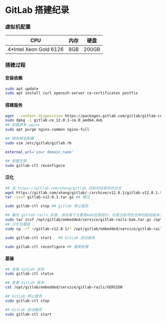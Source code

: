 # GitLab 搭建纪录

### 虚拟机配置

|          CPU           | 内存 | 硬盘  |
| :--------------------: | :--: | :---: |
| 4*Intel Xeon Gold 6126 | 8GB  | 200GB |

### 搭建过程

#### 安装依赖

```bash
sudo apt update
sudo apt install curl openssh-server ca-certificates postfix
```

#### 搭建服务

```bash
wget --content-disposition https://packages.gitlab.com/gitlab/gitlab-ce/packages/ubuntu/xenial/gitlab-ce_12.0.1-ce.0_amd64.deb/download.deb		## 下载官方 deb 包
sudo dpkg -i gitlab-ce_12.0.1-ce.0_amd64.deb
## 卸载原有 nginx
sudo apt purge nginx-common nginx-full

## 修改域名配置
sudo vim /etc/gitlab/gitlab.rb

external_url='your domain_name'

## 配置生效
sudo gitlab-ctl reconfigure
```

#### 汉化

```bash
## 去 https://gitlab.com/xhang/gitlab 找到对应版本的分支
wget https://gitlab.com/xhang/gitlab/-/archive/v12.0.1/gitlab-v12.0.1.tar.gz
tar -zxvf gitlab-v12.0.1.tar.gz ## 解压

sudo gitlab-ctl stop ## gitlab 停止服务

## 备份 gitlab-rails 目录，该目录下主要是web应用部分，也是当前项目仓库的起始版本，也是汉化包要覆盖的目录。
sudo tar zcvf /opt/gitlab/embedded/service/gitlab-rails-bak.tar.gz /opt/gitlab/embedded/service/gitlab-rails 
## 汉化包覆盖
sudo cp -rf ~/gitlab-v12.0.1/* /opt/gitlab/embedded/service/gitlab-rails/

sudo gitlab-ctl start 	## GitLab 启动服务

sudo gitlab-ctl reconfigure ## 重新配置

```

#### 基操

```bash
## 查看 GitLab 状态
sudo gitlab-ctl status

## 查看 GitLab 版本
cat /opt/gitlab/embedded/service/gitlab-rails/VERSION

## GitLab 停止服务
sudo gitlab-ctl stop

## GitLab 启动服务
sudo gitlab-ctl start
```



